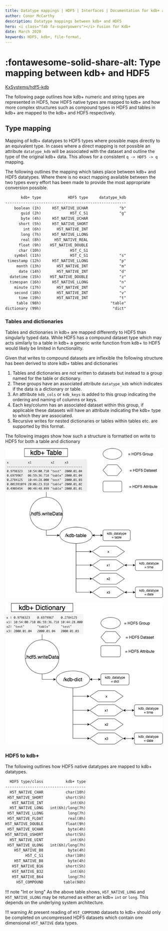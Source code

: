 ```yaml
---
title: Datatype mappings | HDF5 | Interfaces | Documentation for kdb+ and q
author: Conor McCarthy
description: Datatype mappings between kdb+ and HDF5 
hero: <i class="fab fa-superpowers"></i> Fusion for Kdb+
date: March 2020
keywords: HDF5, kdb+, file-format, 
---
```

# :fontawesome-solid-share-alt: Type mapping between kdb+ and HDF5 

 <i class="fab fa-github"></i> [KxSystems/hdf5-kdb](https://github.com/KxSystems/hdf5-kdb)

The following page outlines how kdb+ numeric and string types are represented in HDF5, how HDF5 native types are mapped to kdb+ and how more complex structures such as compound types in HDF5 and tables in kdb+ are mapped to the kdb+ and HDF5 respectively.

## Type mapping

Mapping of kdb+ datatypes to HDF5 types where possible maps directly to an equivalent type. In cases where a direct mapping is not possible an attribute `datatype_kdb` will be associated with the dataset and outline the type of the original kdb+ data. This allows for a consistent `q -> HDF5 -> q` mapping.

The following outlines the mapping which takes place between kdb+ and HDF5 datatypes. Where there is no exact mapping available between the two types every effort has been made to provide the most appropriate conversion possible.

```txt
       kdb+ type            HDF5 type     datatype_kdb
------------------------------------------------------
    boolean (1h)     H5T_NATIVE_UCHAR              "b"
       guid (2h)             H5T_C_S1              "g"
       byte (4h)     H5T_NATIVE_UCHAR                 
      short (5h)     H5T_NATIVE_SHORT                 
        int (6h)       H5T_NATIVE_INT                 
       long (7h)     H5T_NATIVE_LLONG                 
       real (8h)      H5T_NATIVE_REAL                 
      float (9h)    H5T_NATIVE_DOUBLE                 
      char (10h)             H5T_C_S1                 
    symbol (11h)             H5T_C_S1              "s"
 timestamp (12h)     H5T_NATIVE_LLONG              "p"
     month (13h)       H5T_NATIVE_INT              "m"
      date (14h)       H5T_NATIVE_INT              "d"
  datetime (15h)    H5T_NATIVE_DOUBLE              "z"
  timespan (16h)     H5T_NATIVE_LLONG              "n"
    minute (17h)       H5T_NATIVE_INT              "u"
    second (18h)       H5T_NATIVE_INT              "v"
      time (19h)       H5T_NATIVE_INT              "t"
     table (98h)                               "table"
dictionary (99h)                                "dict"
```


### Tables and dictionaries

Tables and dictionaries in kdb+ are mapped differently to HDF5 than singularly typed data. While HDF5 has a compound dataset type which may acts similarly to a table in kdb+ a generic write function from kdb+ to HDF5 would likely be limited in functionality.

Given that writes to compound datasets are inflexible the following structure has been derived to store kdb+ tables and dictionaries

1. Tables and dictionaries are not written to datasets but instead to a group named for the table or dictionary.
2. These groups have an associated attribute `datatype_kdb` which indicates if the data is a dictionary or table.
3. An attribute `kdb_cols` or `kdb_keys` is added to this group indicating the ordering and naming of columns or keys.
4. Each key/column has an associated dataset within this group, if applicable these datasets will have an attribute indicating the kdb+ type to which they are associated.
5. Recursive writes for nested dictionaries or tables within tables etc. are supported by this format.

The following images show how such a structure is formatted on write to HDF5 for both a table and dictionary

![Figure 1](../img/hdf5_kdb_table.png)

![Figure 2](../img/hdf5_kdb_dict.png)

### HDF5 to kdb+

The following outlines how HDF5 native datatypes are mapped to kdb+ datatypes.
```txt
  HDF5 type/class          kdb+ type
------------------------------------
  H5T_NATIVE_CHAR          char(10h)
 H5T_NATIVE_SHORT          short(5h)
   H5T_NATIVE_INT            int(6h)
  H5T_NATIVE_LONG   int(6h)/long(7h)
 H5T_NATIVE_LLONG           long(7h)
 H5T_NATIVE_FLOAT           real(8h)
H5T_NATIVE_DOUBLE          float(9h)
 H5T_NATIVE_UCHAR           byte(4h)
H5T_NATIVE_USHORT          short(5h)
  H5T_NATIVE_UINT            int(6h)
 H5T_NATIVE_ULONG   int(6h)/long(7h)
    H5T_NATIVE_B8           byte(4h)
         H5T_C_S1          char(10h)
    H5T_NATIVE_B8           byte(4h)
   H5T_NATIVE_B16          short(5h)
   H5T_NATIVE_B32            int(6h)
   H5T_NATIVE_B64           long(7h)
     H5T_COMPOUND         table(98h)
```

!!! note "Int or long"
	As the above table shows, `H5T_NATIVE_LONG` and `H5T_NATIVE_ULONG` may be returned as either an kdb+ `int` or `long`. This depends on the underlying system architecture.

!!! warning 
	At present reading of `H5T_COMPOUND` datasets to kdb+ should only be completed on uncompressed HDF5 datasets which contain one dimensional `H5T_NATIVE` data types.

